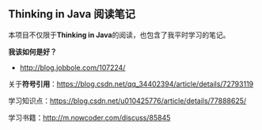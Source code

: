 ## Thinking in Java 阅读笔记

本项目不仅限于**Thinking in Java**的阅读，也包含了我平时学习的笔记。



**我该如何是好？**

- http://blog.jobbole.com/107224/

关于**符号引用**：https://blog.csdn.net/qq_34402394/article/details/72793119

学习知识点：https://blog.csdn.net/u010425776/article/details/77888625/

学习书籍：http://m.nowcoder.com/discuss/85845